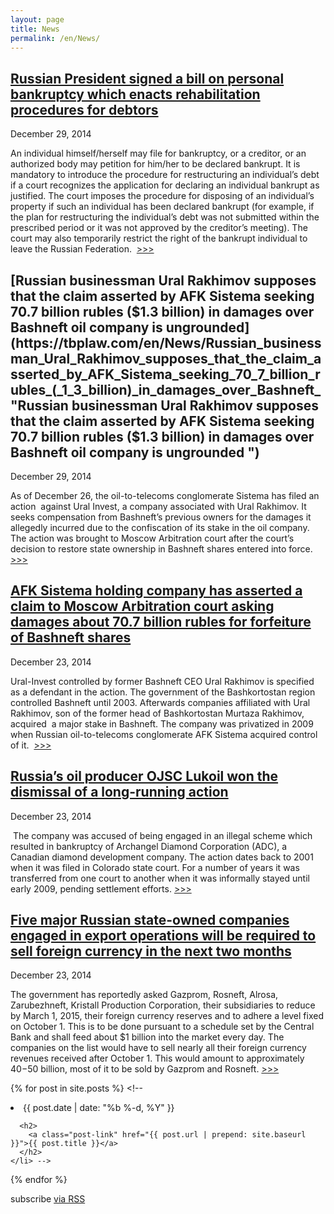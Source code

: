 ```yaml
---
layout: page
title: News
permalink: /en/News/
---
```


## [Russian President signed a bill on personal bankruptcy which enacts rehabilitation procedures for debtors](https://tbplaw.com/en/News/Russian_President_signed_a_bill_on_personal_bankruptcy_which_enacts_rehabilitation_procedures_for_debtors "Russian President signed a bill on personal bankruptcy which enacts rehabilitation procedures for debtors")  
<span class="newsdate">December 29, 2014</span>

An individual himself/herself may file for bankruptcy, or a creditor, or an authorized body may petition for him/her to be declared bankrupt. It is mandatory to introduce the procedure for restructuring an individual’s debt if a court recognizes the application for declaring an individual bankrupt as justified. The court imposes the procedure for disposing of an individual’s property if such an individual has been declared bankrupt (for example, if the plan for restructuring the individual’s debt was not submitted within the prescribed period or it was not approved by the creditor’s meeting). The court may also temporarily restrict the right of the bankrupt individual to leave the Russian Federation.  [>>>](https://tbplaw.com/en/News/Russian_President_signed_a_bill_on_personal_bankruptcy_which_enacts_rehabilitation_procedures_for_debtors "Russian President signed a bill on personal bankruptcy which enacts rehabilitation procedures for debtors")

## [Russian businessman Ural Rakhimov supposes that the claim asserted by AFK Sistema seeking 70.7 billion rubles ($1.3 billion) in damages over Bashneft oil company is ungrounded](https://tbplaw.com/en/News/Russian_businessman_Ural_Rakhimov_supposes_that_the_claim_asserted_by_AFK_Sistema_seeking_70_7_billion_rubles_(_1_3_billion)_in_damages_over_Bashneft_ "Russian businessman Ural Rakhimov supposes that the claim asserted by AFK Sistema seeking 70.7 billion rubles ($1.3 billion) in damages over Bashneft oil company is ungrounded ")  
<span class="newsdate">December 29, 2014</span>

As of December 26, the oil-to-telecoms conglomerate Sistema has filed an action  against Ural Invest, a company associated with Ural Rakhimov. It seeks compensation from Bashneft’s previous owners for the damages it allegedly incurred due to the confiscation of its stake in the oil company. The action was brought to Moscow Arbitration court after the court’s decision to restore state ownership in Bashneft shares entered into force.  [>>>](https://tbplaw.com/en/News/Russian_businessman_Ural_Rakhimov_supposes_that_the_claim_asserted_by_AFK_Sistema_seeking_70_7_billion_rubles_(_1_3_billion)_in_damages_over_Bashneft_ "Russian businessman Ural Rakhimov supposes that the claim asserted by AFK Sistema seeking 70.7 billion rubles ($1.3 billion) in damages over Bashneft oil company is ungrounded ")

## [AFK Sistema holding company has asserted a claim to Moscow Arbitration court asking damages about 70.7 billion rubles for forfeiture of Bashneft shares](https://tbplaw.com/en/News/AFK_Sistema_holding_company_has_asserted_a_claim_to_Moscow_Arbitration_court_asking_damages_about_70_7_billion_rubles_for_forfeiture_of_Bashneft_share "AFK Sistema holding company has asserted a claim to Moscow Arbitration court asking damages about 70.7 billion rubles for forfeiture of Bashneft shares")  
<span class="newsdate">December 23, 2014</span>

Ural-Invest controlled by former Bashneft CEO Ural Rakhimov is specified as a defendant in the action. The government of the Bashkortostan region controlled Bashneft until 2003\. Afterwards companies affiliated with Ural Rakhimov, son of the former head of Bashkortostan Murtaza Rakhimov, acquired  a major stake in Bashneft. The company was privatized in 2009 when Russian oil-to-telecoms conglomerate AFK Sistema acquired control of it.  [>>>](https://tbplaw.com/en/News/AFK_Sistema_holding_company_has_asserted_a_claim_to_Moscow_Arbitration_court_asking_damages_about_70_7_billion_rubles_for_forfeiture_of_Bashneft_share "AFK Sistema holding company has asserted a claim to Moscow Arbitration court asking damages about 70.7 billion rubles for forfeiture of Bashneft shares")

## [Russia’s oil producer OJSC Lukoil won the dismissal of a long-running action](https://tbplaw.com/en/News/Russia’s_oil_producer_OJSC_Lukoil_won_the_dismissal_of_a_long-running_action "Russia’s oil producer OJSC Lukoil won the dismissal of a long-running action")  
<span class="newsdate">December 23, 2014</span>

 The company was accused of being engaged in an illegal scheme which resulted in bankruptcy of Archangel Diamond Corporation (ADC), a Canadian diamond development company. The action dates back to 2001 when it was filed in Colorado state court. For a number of years it was transferred from one court to another when it was informally stayed until early 2009, pending settlement efforts. [>>>](https://tbplaw.com/en/News/Russia’s_oil_producer_OJSC_Lukoil_won_the_dismissal_of_a_long-running_action "Russia’s oil producer OJSC Lukoil won the dismissal of a long-running action")

## [Five major Russian state-owned companies engaged in export operations will be required to sell foreign currency in the next two months](https://tbplaw.com/en/News/Five_major_Russian_state-owned_companies_engaged_in_export_operations_will_be_required_to_sell_foreign_currency_in_the_next_two_months "Five major Russian state-owned companies engaged in export operations will be required to sell foreign currency in the next two months")  
<span class="newsdate">December 23, 2014</span>

The government has reportedly asked Gazprom, Rosneft, Alrosa, Zarubezhneft, Kristall Production Corporation, their subsidiaries to reduce by March 1, 2015, their foreign currency reserves and to adhere a level fixed on October 1\. This is to be done pursuant to a schedule set by the Central Bank and shall feed about $1 billion into the market every day. The companies on the list would have to sell nearly all their foreign currency revenues received after October 1\. This would amount to approximately $40-$50 billion, most of it to be sold by Gazprom and Rosneft. [>>>](https://tbplaw.com/en/News/Five_major_Russian_state-owned_companies_engaged_in_export_operations_will_be_required_to_sell_foreign_currency_in_the_next_two_months "Five major Russian state-owned companies engaged in export operations will be required to sell foreign currency in the next two months")
<!-- <ul class="post-list"> -->
  {% for post in site.posts %}
    <!-- <li>
      <span class="post-meta">{{ post.date | date: "%b %-d, %Y" }}</span>

      <h2>
        <a class="post-link" href="{{ post.url | prepend: site.baseurl }}">{{ post.title }}</a>
      </h2>
    </li> -->
  {% endfor %}
<!-- </ul> -->

<p class="rss-subscribe">subscribe <a href="{{ "/feed.xml" | prepend: site.baseurl }}">via RSS</a></p>
